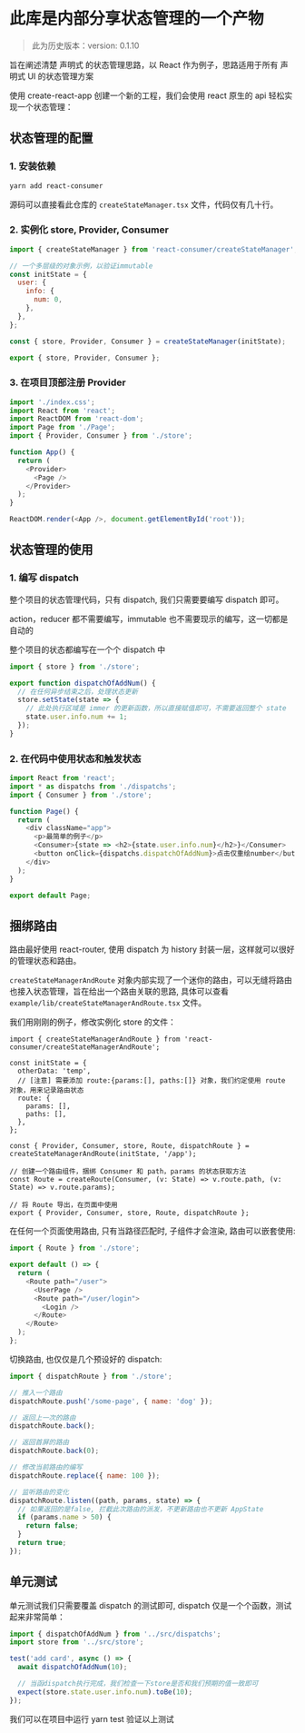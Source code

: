 # 此库是内部分享状态管理的一个产物

> 此为历史版本：version: 0.1.10

旨在阐述清楚 声明式 的状态管理思路，以 React 作为例子，思路适用于所有 声明式 UI 的状态管理方案

使用 create-react-app 创建一个新的工程，我们会使用 react 原生的 api 轻松实现一个状态管理：

## 状态管理的配置

### 1. 安装依赖

```sh
yarn add react-consumer
```

源码可以直接看此仓库的 `createStateManager.tsx` 文件，代码仅有几十行。

### 2. 实例化 store, Provider, Consumer

```js
import { createStateManager } from 'react-consumer/createStateManager';

// 一个多层级的对象示例，以验证immutable
const initState = {
  user: {
    info: {
      num: 0,
    },
  },
};

const { store, Provider, Consumer } = createStateManager(initState);

export { store, Provider, Consumer };
```

### 3. 在项目顶部注册 Provider

```js
import './index.css';
import React from 'react';
import ReactDOM from 'react-dom';
import Page from './Page';
import { Provider, Consumer } from './store';

function App() {
  return (
    <Provider>
      <Page />
    </Provider>
  );
}

ReactDOM.render(<App />, document.getElementById('root'));
```

## 状态管理的使用

### 1. 编写 dispatch

整个项目的状态管理代码，只有 dispatch, 我们只需要要编写 dispatch 即可。

action，reducer 都不需要编写，immutable 也不需要现示的编写，这一切都是自动的

整个项目的状态都编写在一个个 dispatch 中

```js
import { store } from './store';

export function dispatchOfAddNum() {
  // 在任何异步结束之后，处理状态更新
  store.setState(state => {
    // 此处执行区域是 immer 的更新函数，所以直接赋值即可，不需要返回整个 state
    state.user.info.num += 1;
  });
}
```

### 2. 在代码中使用状态和触发状态

```js
import React from 'react';
import * as dispatchs from './dispatchs';
import { Consumer } from './store';

function Page() {
  return (
    <div className="app">
      <p>最简单的例子</p>
      <Consumer>{state => <h2>{state.user.info.num}</h2>}</Consumer>
      <button onClick={dispatchs.dispatchOfAddNum}>点击仅重绘number</button>
    </div>
  );
}

export default Page;
```

## 捆绑路由

路由最好使用 react-router, 使用 dispatch 为 history 封装一层，这样就可以很好的管理状态和路由。

`createStateManagerAndRoute` 对象内部实现了一个迷你的路由，可以无缝将路由也接入状态管理，旨在给出一个路由关联的思路, 具体可以查看 `example/lib/createStateManagerAndRoute.tsx` 文件。

我们用刚刚的例子，修改实例化 store 的文件：

```tsx
import { createStateManagerAndRoute } from 'react-consumer/createStateManagerAndRoute';

const initState = {
  otherData: 'temp',
  // [注意] 需要添加 route:{params:[], paths:[]} 对象，我们约定使用 route 对象，用来记录路由状态
  route: {
    params: [],
    paths: [],
  },
};

const { Provider, Consumer, store, Route, dispatchRoute } = createStateManagerAndRoute(initState, '/app');

// 创建一个路由组件，捆绑 Consumer 和 path，params 的状态获取方法
const Route = createRoute(Consumer, (v: State) => v.route.path, (v: State) => v.route.params);

// 将 Route 导出，在页面中使用
export { Provider, Consumer, store, Route, dispatchRoute };
```

在任何一个页面使用路由, 只有当路径匹配时, 子组件才会渲染, 路由可以嵌套使用:

```js
import { Route } from './store';

export default () => {
  return (
    <Route path="/user">
      <UserPage />
      <Route path="/user/login">
        <Login />
      </Route>
    </Route>
  );
};
```

切换路由, 也仅仅是几个预设好的 dispatch:

```js
import { dispatchRoute } from './store';

// 推入一个路由
dispatchRoute.push('/some-page', { name: 'dog' });

// 返回上一次的路由
dispatchRoute.back();

// 返回首屏的路由
dispatchRoute.back(0);

// 修改当前路由的编写
dispatchRoute.replace({ name: 100 });

// 监听路由的变化
dispatchRoute.listen((path, params, state) => {
  // 如果返回的是false, 拦截此次路由的派发，不更新路由也不更新 AppState
  if (params.name > 50) {
    return false;
  }
  return true;
});
```

## 单元测试

单元测试我们只需要覆盖 dispatch 的测试即可, dispatch 仅是一个个函数，测试起来非常简单：

```js
import { dispatchOfAddNum } from '../src/dispatchs';
import store from '../src/store';

test('add card', async () => {
  await dispatchOfAddNum(10);

  // 当函dispatch执行完成，我们检查一下store是否和我们预期的值一致即可
  expect(store.state.user.info.num).toBe(10);
});
```

我们可以在项目中运行 yarn test 验证以上测试
